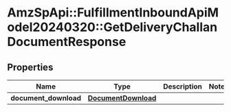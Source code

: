 # AmzSpApi::FulfillmentInboundApiModel20240320::GetDeliveryChallanDocumentResponse

## Properties
Name | Type | Description | Notes
------------ | ------------- | ------------- | -------------
**document_download** | [**DocumentDownload**](DocumentDownload.md) |  | 

